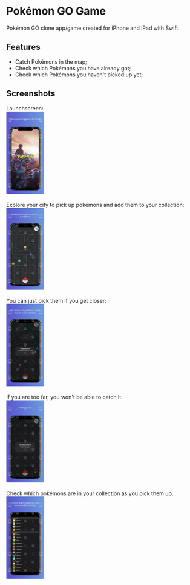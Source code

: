 # Pokémon GO Game

Pokémon GO clone app/game created for iPhone and iPad with Swift.

## Features

- Catch Pokémons in the map;
- Check which Pokémons you have already got;
- Check which Pokémons you haven't picked up yet;

## Screenshots

Launchscreen:
<br />
<img src="doc-images/screenshot_1.png" width="100" />
<br />
<br />
Explore your city to pick up pokémons and add them to your collection:
<br />
<img src="doc-images/screenshot_2.png" width="100" />
<br />
<br />
You can just pick them if you get closer:
<br />
<img src="doc-images/screenshot_3.png" width="100" />
<br />
<br />
If you are too far, you won't be able to catch it.
<br />
<img src="doc-images/screenshot_4.png" width="100" />
<br />
<br />
Check which pokémons are in your collection as you pick them up.
<br />
<img src="doc-images/screenshot_5.png" width="100" />
<br />
<br />


